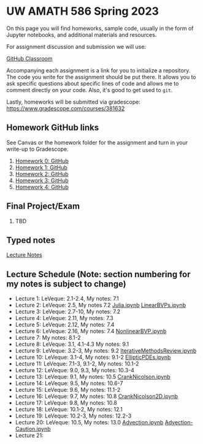 # UW AMATH 586 Spring 2023

On this page you will find homeworks, sample code, usually in the form of Jupyter notebooks, and additional materials and resources.

For assignment discussion and submission we will use:

[GitHub Classroom](https://classroom.github.com)

Accompanying each assignment is a link for you to initialize a repository.  The code you write for the assignment should be put there.  It allows you to ask specific questions about specific lines of code and allows me to comment directly on your code.  Also, it's good to get used to `git`. 

Lastly, homeworks will be submitted via gradescope: https://www.gradescope.com/courses/381632

## Homework GitHub links

See Canvas or the homework folder for the assignment and turn in your write-up to Gradescope.

1. [Homework 0: GitHub](https://classroom.github.com/a/bVqKaaYp)
2. [Homework 1: GitHub](https://classroom.github.com/a/bPdpXLYF)
3. [Homework 2: GitHub](https://classroom.github.com/a/ZxVi2K3J)
4. [Homework 3: GitHub](https://classroom.github.com/a/jRgm13jv)
5. [Homework 4: GitHub](https://classroom.github.com/a/aRT_UrfI)

## Final Project/Exam

1. TBD

## Typed notes

[Lecture Notes](https://github.com/trogdoncourses/amath-586-2023/blob/main/Numerical_Analysis.pdf)

## Lecture Schedule (Note: section numbering for my notes is subject to change)

* Lecture 1: LeVeque: 2.1-2.4, My notes: 7.1
* Lecture 2: LeVeque: 2.5, My notes 7.2 [Julia.ipynb](https://github.com/trogdoncourses/amath-586-2023/blob/main/notebooks/Julia.ipynb) [LinearBVPs.ipynb](https://github.com/trogdoncourses/amath-586-2023/blob/main/notebooks/LinearBVPs.ipynb)
* Lecture 3: LeVeque: 2.7-10, My notes: 7.2
* Lecture 4: LeVeque: 2.11, My notes: 7.3
* Lecture 5: LeVeque: 2.12, My notes: 7.4
* Lecture 6: LeVeque: 2.16, My notes: 7.4 [NonlinearBVP.ipynb](https://github.com/trogdoncourses/amath-586-2023/blob/main/notebooks/NonlinearBVP.ipynb)
* Lecture 7: My notes: 8.1-2
* Lecture 8: LeVeque: 3.1, 4.1-4.3 My notes: 9.1
* Lecture 9: LeVeque: 3.2-3, My notes: 9.2 [IterativeMethodsReview.ipynb](https://github.com/trogdoncourses/amath-586-2023/blob/main/notebooks/IterativeMethodsReview.ipynb)
* Lecture 10: LeVeque: 3.1-4, My notes: 9.1-2 [EllipticPDEs.ipynb](https://github.com/trogdoncourses/amath-586-2023/blob/main/notebooks/EllipticPDEs.ipynb)
* Lecture 11: LeVeque: 7.1-3, 9.1-2, My notes: 10.1-2
* Lecture 12: LeVeque: 9.0, 9.3, My notes: 10.3-4
* Lecture 13: LeVeque: 9.1, My notes: 10.5 [CrankNicolson.ipynb](https://github.com/trogdoncourses/amath-586-2023/blob/main/notebooks/CrankNicolson.ipynb)
* Lecture 14: LeVeque: 9.5, My notes: 10.6-7
* Lecture 15: LeVeque: 9.6, My notes: 11.1-2
* Lecture 16: LeVeque: 9.7, My notes: 10.8 [CrankNicolson2D.ipynb](https://github.com/trogdoncourses/amath-586-2023/blob/main/notebooks/CrankNicolson2D.ipynb)
* Lecture 17: LeVeque: 9.8, My notes: 10.8
* Lecture 18: LeVeque: 10.1-2, My notes: 12.1
* Lecture 19: LeVeque: 10.2-3, My notes: 12.2-3
* Lecture 20: LeVeque: 10.5, My notes: 13.0 [Advection.ipynb](https://github.com/trogdoncourses/amath-586-2023/blob/main/notebooks/Advection.ipynb) [Advection-Caution.ipynb](https://github.com/trogdoncourses/amath-586-2023/blob/main/notebooks/Advection-Caution.ipynb)
* Lecture 21:
